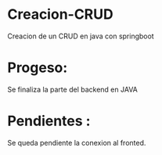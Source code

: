 # Creacion-CRUD
Creacion de un CRUD en java con springboot

# Progeso:

Se finaliza la parte del backend en JAVA

# Pendientes :
Se queda pendiente la conexion al fronted.
